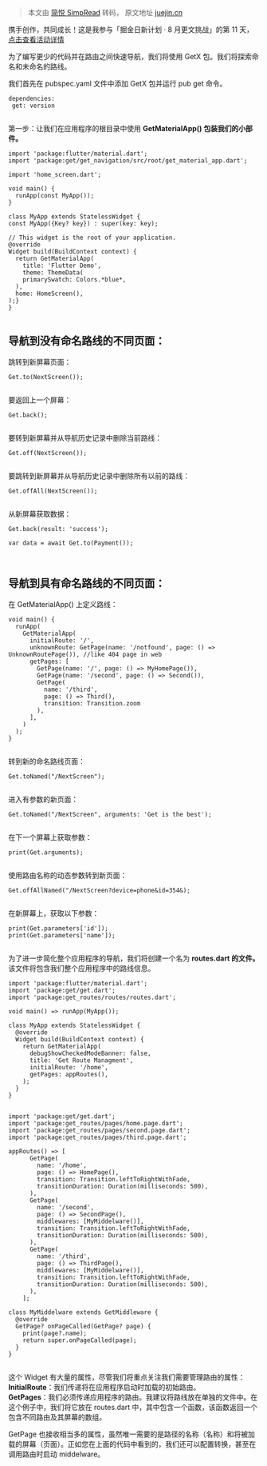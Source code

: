 > 本文由 [简悦 SimpRead](http://ksria.com/simpread/) 转码， 原文地址 [juejin.cn](https://juejin.cn/post/7131015737539297287)

携手创作，共同成长！这是我参与「掘金日新计划 · 8 月更文挑战」的第 11 天，[点击查看活动详情](https://juejin.cn/post/7123120819437322247 "https://juejin.cn/post/7123120819437322247")

为了编写更少的代码并在路由之间快速导航，我们将使用 GetX 包。我们将探索命名和未命名的路线。

我们首先在 pubspec.yaml 文件中添加 GetX 包并运行 pub get 命令。

```
dependencies:
 get: version


```

第一步：让我们在应用程序的根目录中使用 **GetMaterialApp() 包装我们的小部件。**

```
import 'package:flutter/material.dart';
import 'package:get/get_navigation/src/root/get_material_app.dart';

import 'home_screen.dart';

void main() {
  runApp(const MyApp());
}

class MyApp extends StatelessWidget {
const MyApp({Key? key}) : super(key: key);

// This widget is the root of your application.
@override
Widget build(BuildContext context) {
  return GetMaterialApp(
    title: 'Flutter Demo',
    theme: ThemeData(
    primarySwatch: Colors.*blue*,
  ),
  home: HomeScreen(),
);}
}


```

导航到没有命名路线的不同页面：
---------------

跳转到新屏幕页面：

```
Get.to(NextScreen());


```

要返回上一个屏幕：

```
Get.back();


```

要转到新屏幕并从导航历史记录中删除当前路线：

```
Get.off(NextScreen());


```

要跳转到新屏幕并从导航历史记录中删除所有以前的路线：

```
Get.offAll(NextScreen());


```

从新屏幕获取数据：

```
Get.back(result: 'success');

var data = await Get.to(Payment());



```

导航到具有命名路线的不同页面：
---------------

在 GetMaterialApp() 上定义路线：

```
void main() {
  runApp(
    GetMaterialApp(
      initialRoute: '/',
      unknownRoute: GetPage(name: '/notfound', page: () => UnknownRoutePage()), //like 404 page in web
      getPages: [
        GetPage(name: '/', page: () => MyHomePage()),
        GetPage(name: '/second', page: () => Second()),
        GetPage(
          name: '/third',
          page: () => Third(),
          transition: Transition.zoom  
        ),
      ],
    )
  );
}


```

转到新的命名路线页面：

```
Get.toNamed("/NextScreen");


```

进入有参数的新页面：

```
Get.toNamed("/NextScreen", arguments: 'Get is the best');


```

在下一个屏幕上获取参数：

```
print(Get.arguments);


```

使用路由名称的动态参数转到新页面：

```
Get.offAllNamed("/NextScreen?device=phone&id=354&);


```

在新屏幕上，获取以下参数：

```
print(Get.parameters['id']);
print(Get.parameters['name']);


```

为了进一步简化整个应用程序的导航，我们将创建一个名为 **routes.dart 的文件。** 该文件将包含我们整个应用程序中的路线信息。

```
import 'package:flutter/material.dart';
import 'package:get/get.dart';
import 'package:get_routes/routes/routes.dart';

void main() => runApp(MyApp());

class MyApp extends StatelessWidget {
  @override
  Widget build(BuildContext context) {
    return GetMaterialApp(
      debugShowCheckedModeBanner: false,
      title: 'Get Route Managment',
      initialRoute: '/home',
      getPages: appRoutes(),
    );
  }
}


```

```
import 'package:get/get.dart';
import 'package:get_routes/pages/home.page.dart';
import 'package:get_routes/pages/second.page.dart';
import 'package:get_routes/pages/third.page.dart';

appRoutes() => [
      GetPage(
        name: '/home',
        page: () => HomePage(),
        transition: Transition.leftToRightWithFade,
        transitionDuration: Duration(milliseconds: 500),
      ),
      GetPage(
        name: '/second',
        page: () => SecondPage(),
        middlewares: [MyMiddelware()],
        transition: Transition.leftToRightWithFade,
        transitionDuration: Duration(milliseconds: 500),
      ),
      GetPage(
        name: '/third',
        page: () => ThirdPage(),
        middlewares: [MyMiddelware()],
        transition: Transition.leftToRightWithFade,
        transitionDuration: Duration(milliseconds: 500),
      ),
    ];

class MyMiddelware extends GetMiddleware {
  @override
  GetPage? onPageCalled(GetPage? page) {
    print(page?.name);
    return super.onPageCalled(page);
  }
}


```

这个 Widget 有大量的属性，尽管我们将重点关注我们需要管理路由的属性： **InitialRoute**：我们传递将在应用程序启动时加载的初始路由。  
**GetPages**：我们必须传递应用程序的路由。我建议将路线放在单独的文件中。在这个例子中，我们将它放在 routes.dart 中，其中包含一个函数，该函数返回一个包含不同路由及其屏幕的数组。

GetPage 也接收相当多的属性，虽然唯一需要的是路径的名称（名称）和将被加载的屏幕（页面）。正如您在上面的代码中看到的，我们还可以配置转换，甚至在调用路由时启动 middelware。